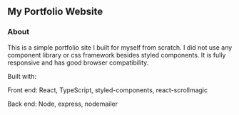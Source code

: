 ## My Portfolio Website

### About
This is a simple portfolio site I built for myself from scratch. I did not use any component library or css framework besides styled components. It is fully responsive and has good browser compatibility.

Built with:

Front end: React, TypeScript, styled-components, react-scrollmagic

Back end: Node, express, nodemailer
